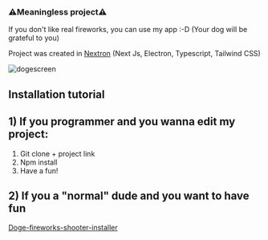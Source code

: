 ### ⚠️Meaningless project⚠️


If you don't like real fireworks, you can use my app :-D (Your dog will be grateful to you)

Project was created in [Nextron](https://github.com/saltyshiomix/nextron) (Next Js, Electron, Typescript, Tailwind CSS)

![dogescreen](https://user-images.githubusercontent.com/96081508/210135664-1f85b94c-7c74-4697-94bd-6b101c759c59.png)


## Installation tutorial

## 1) If you programmer and you wanna edit my project:
1) Git clone + project link
2) Npm install
3) Have a fun!


## 2) If you a "normal" dude and you want to have fun

[Doge-fireworks-shooter-installer](https://drive.google.com/file/d/1DBgt2UcX53YGOdsbcoe4bziXPEYM0DRp/view?usp=sharing)
